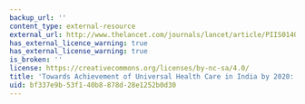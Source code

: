 ```yaml
---
backup_url: ''
content_type: external-resource
external_url: http://www.thelancet.com/journals/lancet/article/PIIS0140-6736(10)61960-5/
has_external_licence_warning: true
has_external_license_warning: true
is_broken: ''
license: https://creativecommons.org/licenses/by-nc-sa/4.0/
title: 'Towards Achievement of Universal Health Care in India by 2020: A Call to Action'
uid: bf337e9b-53f1-40b8-878d-28e1252b0d30
---
```

